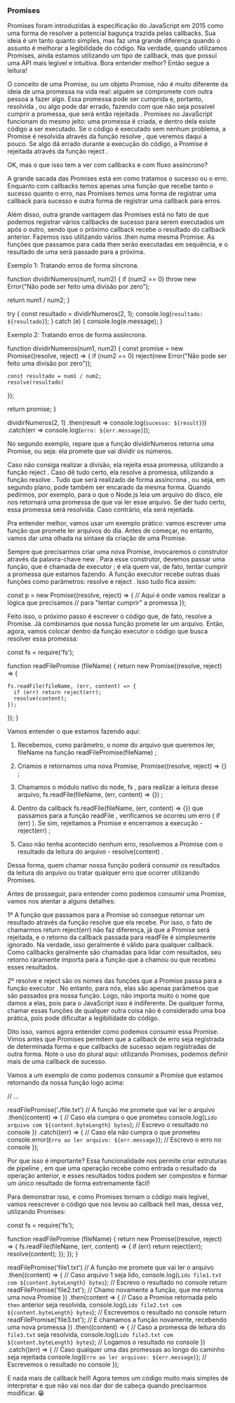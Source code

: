 ### Promises

Promises foram introduzidas à especificação do JavaScript em 2015 como uma forma de resolver a potencial bagunça trazida pelas callbacks. Sua ideia é um tanto quanto simples, mas faz uma grande diferença quando o assunto é melhorar a legibilidade do código. Na verdade, quando utilizamos Promises, ainda estamos utilizando um tipo de callback, mas que possui uma API mais legível e intuitiva. Bora entender melhor? Então segue a leitura!

O conceito de uma Promise, ou um objeto Promise, não é muito diferente da ideia de uma promessa na vida real: alguém se compromete com outra pessoa a fazer algo. Essa promessa pode ser cumprida e, portanto, resolvida , ou algo pode dar errado, fazendo com que não seja possível cumprir a promessa, que será então rejeitada . Promises no JavaScript funcionam do mesmo jeito: uma promessa é criada, e dentro dela existe código a ser executado. Se o código é executado sem nenhum problema, a Promise é resolvida através da função resolve , que veremos daqui a pouco. Se algo dá errado durante a execução do código, a Promise é rejeitada através da função reject .

OK, mas o que isso tem a ver com callbacks e com fluxo assíncrono?

A grande sacada das Promises está em como tratamos o sucesso ou o erro. Enquanto com callbacks temos apenas uma função que recebe tanto o sucesso quanto o erro, nas Promises temos uma forma de registrar uma callback para sucesso e outra forma de registrar uma callback para erros.

Além disso, outra grande vantagem das Promises está no fato de que podemos registrar vários callbacks de sucesso para serem executados um após o outro, sendo que o próximo callback recebe o resultado do callback anterior. Fazemos isso utilizando vários .then numa mesma Promise. As funções que passamos para cada then serão executadas em sequência, e o resultado de uma será passado para a próxima.

Exemplo 1: Tratando erros de forma síncrona.

function dividirNumeros(num1, num2) {
  if (num2 == 0) throw new Error("Não pode ser feito uma divisão por zero");

  return num1 / num2;
}

try {
  const resultado = dividirNumeros(2, 1);
  console.log(`resultado: ${resultado}`);
} catch (e) {
  console.log(e.message);
}

Exemplo 2: Tratando erros de forma assíncrona.

function dividirNumeros(num1, num2) {
  const promise = new Promise((resolve, reject) => {
    if (num2 == 0) reject(new Error("Não pode ser feito uma divisão por zero"));

    const resultado = num1 / num2;
    resolve(resultado)
  });

  return promise;
}

dividirNumeros(2, 1)
  .then(result => console.log(`sucesso: ${result}`))
  .catch(err => console.log(`erro: ${err.message}`));

No segundo exemplo, repare que a função dividirNumeros retorna uma Promise, ou seja: ela promete que vai dividir os números. 

Caso não consiga realizar a divisão, ela rejeita essa promessa, utilizando a função reject . Caso dê tudo certo, ela resolve a promessa, utilizando a função resolve . Tudo que será realizado de forma assíncrona , ou seja, em segundo plano, pode também ser encarado da mesma forma. Quando pedirmos, por exemplo, para o que o Node.js leia um arquivo do disco, ele nos retornará uma promessa de que vai ler esse arquivo. Se der tudo certo, essa promessa será resolvida. Caso contrário, ela será rejeitada.

Pra entender melhor, vamos usar um exemplo prático: vamos escrever uma função que promete ler arquivos do dia. Antes de começar, no entanto, vamos dar uma olhada na sintaxe da criação de uma Promise.

Sempre que precisarmos criar uma nova Promise, invocaremos o construtor através da palavra-chave new . Para esse construtor, devemos passar uma função, que é chamada de executor ; é ela quem vai, de fato, tentar cumprir a promessa que estamos fazendo. A função executor recebe outras duas funções como parâmetros: resolve e reject . Isso tudo fica assim:

const p = new Promise((resolve, reject) => {
  // Aqui é onde vamos realizar a lógica que precisamos
  // para "tentar cumprir" a promessa
});

Feito isso, o próximo passo é escrever o código que, de fato, resolve a Promise. Já combinamos que nossa função promete ler um arquivo. Então, agora, vamos colocar dentro da função executor o código que busca resolver essa promessa:

const fs = require('fs');

function readFilePromise (fileName) {
  return new Promise((resolve, reject) => {

    fs.readFile(fileName, (err, content) => {
      if (err) return reject(err);
      resolve(content);
    });

  });
}

Vamos entender o que estamos fazendo aqui:

1. Recebemos, como parâmetro, o nome do arquivo que queremos ler, fileName na função readFilePromise(fileName) ;

2. Criamos e retornamos uma nova Promise, Promise((resolve, reject) => {} ;

3. Chamamos o módulo nativo do node, fs , para realizar a leitura desse arquivo, fs.readFile(fileName, (err, content) => {}) ;

4. Dentro da callback fs.readFile(fileName, (err, content) => {}) que passamos para a função readFile , verificamos se ocorreu um erro ( if (err) ). Se sim, rejeitamos a Promise e encerramos a execução - reject(err) ;

5. Caso não tenha acontecido nenhum erro, resolvemos a Promise com o resultado da leitura do arquivo - resolve(content) .

Dessa forma, quem chamar nossa função poderá consumir os resultados da leitura do arquivo ou tratar qualquer erro que ocorrer utilizando Promises.

Antes de prosseguir, para entender como podemos consumir uma Promise, vamos nos atentar a alguns detalhes:

1º A função que passamos para a Promise só consegue retornar um resultado através da função resolve que ela recebe. Por isso, o fato de chamarmos return reject(err) não faz diferença, já que a Promise será rejeitada, e o retorno da callback passada para readFile é simplesmente ignorado. Na verdade, isso geralmente é válido para qualquer callback. Como callbacks geralmente são chamadas para lidar com resultados, seu retorno raramente importa para a função que a chamou ou que recebeu esses resultados.

2º resolve e reject são os nomes das funções que a Promise passa para a função executor . No entanto, para nós, elas são apenas parâmetros que são passados pra nossa função. Logo, não importa muito o nome que damos a elas, pois para o JavaScript isso é indiferente. De qualquer forma, chamar essas funções de qualquer outra coisa não é considerado uma boa prática, pois pode dificultar a legibilidade do código.

Dito isso, vamos agora entender como podemos consumir essa Promise. Vimos antes que Promises permitem que a callback de erro seja registrada de determinada forma e que callbacks de sucesso sejam registradas de outra forma. Note o uso do plural aqui: utilizando Promises, podemos definir mais de uma callback de sucesso.

Vamos a um exemplo de como podemos consumir a Promise que estamos retornando da nossa função logo acima:

// ...

readFilePromise('./file.txt') // A função me promete que vai ler o arquivo
  .then((content) => { // Caso ela cumpra o que prometeu
    console.log(`Lido arquivo com ${content.byteLength} bytes`); // Escrevo o resultado no console
  })
  .catch((err) => { // Caso ela não cumpra o que prometeu
    console.error(`Erro ao ler arquivo: ${err.message}`); // Escrevo o erro no console
  });

Por que isso é importante? Essa funcionalidade nos permite criar estruturas de pipeline , em que uma operação recebe como entrada o resultado da operação anterior, e esses resultados todos podem ser compostos e formar um único resultado de forma extremamente fácil!

Para demonstrar isso, e como Promises tornam o código mais legível, vamos reescrever o código que nos levou ao callback hell mas, dessa vez, utilizando Promises:

const fs = require('fs');

function readFilePromise (fileName) {
  return new Promise((resolve, reject) => {
    fs.readFile(fileName, (err, content) => {
      if (err) return reject(err);
      resolve(content);
    });
  });
}

readFilePromise('file1.txt') // A função me promete que vai ler o arquivo
  .then((content) => { // Caso arquivo 1 seja lido,
    console.log(`Lido file1.txt com ${content.byteLength} bytes`); // Escrevo o resultado no console
    return readFilePromise('file2.txt'); // Chamo novamente a função, que me retorna uma nova Promise
  })
  .then(content => { // Caso a Promise retornada pelo `then` anterior seja resolvida,
    console.log(`Lido file2.txt com ${content.byteLength} bytes`); // Escrevemos o resultado no console
    return readFilePromise('file3.txt'); // E chamamos a função novamente, recebendo uma nova promessa
  })
  .then((content) => { // Caso a promessa de leitura do `file3.txt` seja resolvida,
    console.log(`Lido file3.txt com ${content.byteLength} bytes`); // Logamos o resultado no console
  })
  .catch((err) => { // Caso qualquer uma das promessas ao longo do caminho seja rejeitada
    console.log(`Erro ao ler arquivos: ${err.message}`); // Escrevemos o resultado no console
  });

E nada mais de callback hell! Agora temos um código muito mais simples de interpretar e que não vai nos dar dor de cabeça quando precisarmos modificar. 😁
